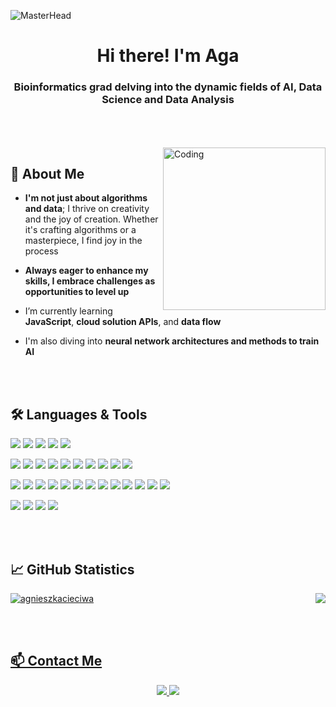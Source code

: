 ![MasterHead](https://i.pinimg.com/originals/19/b2/8c/19b28c8372aaec65623f7ee7332e74be.gif)
<h1 align="center"> Hi there! I'm Aga </h1>
<h3 align="center">Bioinformatics grad delving into the dynamic fields of AI, Data Science and Data Analysis</h3>

</br>
</br>
</br>

<img src="https://i.pinimg.com/originals/19/68/b5/1968b5e25ad7e35e22c6d76fbac31faa.gif" alt="Coding" align="right" width="260">


## 💬 About Me

- **I'm not just about algorithms and data**; I thrive on creativity and the joy of creation. Whether it's crafting algorithms or a masterpiece, I find joy in the process

- **Always eager to enhance my skills, I embrace challenges as opportunities to level up**

- I’m currently learning **JavaScript**, **cloud solution APIs**, and **data flow**

- I'm also diving into **neural network architectures and methods to train AI**

</br>
</br>

## 🛠️ Languages & Tools

![](https://img.shields.io/badge/Python-informational?style=flat&logo=python&logoColor=white&color=6f42c1)
![](https://img.shields.io/badge/R-informational?style=flat&logo=r&logoColor=white&color=6f42c1)
![](https://img.shields.io/badge/MySQL-informational?style=flat&logo=mysql&logoColor=white&color=6f42c1)
![](https://img.shields.io/badge/SQLite-informational?style=flat&logo=sqlite&logoColor=white&color=6f42c1)
![](https://img.shields.io/badge/JavaScript-informational?style=flat&logo=sqlite&logoColor=white&color=6f42c1)

![](https://img.shields.io/badge/Git-informational?style=flat&logo=git&logoColor=white&color=6f42c1)
![](https://img.shields.io/badge/GitHub-informational?style=flat&logo=github&logoColor=white&color=6f42c1)
![](https://img.shields.io/badge/Azure-informational?style=flat&logo=microsoft-azure&logoColor=white&color=6f42c1)
![](https://img.shields.io/badge/AWS-informational?style=flat&logo=amazon-aws&logoColor=white&color=6f42c1)
![](https://img.shields.io/badge/FastAPI-informational?style=flat&logo=fastapi&logoColor=white&color=6f42c1)
![](https://img.shields.io/badge/Jenkins-informational?style=flat&logo=jenkins&logoColor=white&color=6f42c1)
![](https://img.shields.io/badge/GitLab_CI-informational?style=flat&logo=gitlab&logoColor=white&color=6f42c1)
![](https://img.shields.io/badge/GNU_Bash-informational?style=flat&logo=gnu-bash&logoColor=white&color=6f42c1)
![](https://img.shields.io/badge/Docker-informational?style=flat&logo=docker&logoColor=white&color=6f42c1)
![](https://img.shields.io/badge/Flask-informational?style=flat&logo=dask&logoColor=white&color=6f42c1)

![](https://img.shields.io/badge/NumPy-informational?style=flat&logo=numpy&logoColor=white&color=6f42c1)
![](https://img.shields.io/badge/Pandas-informational?style=flat&logo=pandas&logoColor=white&color=6f42c1)
![](https://img.shields.io/badge/Matplotlib-informational?style=flat&logo=matplotlib&logoColor=white&color=6f42c1)
![](https://img.shields.io/badge/Seaborn-informational?style=flat&logo=seaborn&logoColor=white&color=6f42c1)
![](https://img.shields.io/badge/Scikit_Learn-informational?style=flat&logo=scikit-learn&logoColor=white&color=6f42c1)
![](https://img.shields.io/badge/TensorFlow-informational?style=flat&logo=tensorflow&logoColor=white&color=6f42c1)
![](https://img.shields.io/badge/PyTorch-informational?style=flat&logo=pytorch&logoColor=white&color=6f42c1)
![](https://img.shields.io/badge/Keras-informational?style=flat&logo=keras&logoColor=white&color=6f42c1)
![](https://img.shields.io/badge/Plotly-informational?style=flat&logo=plotly&logoColor=white&color=6f42c1)
![](https://img.shields.io/badge/Dask-informational?style=flat&logo=dask&logoColor=white&color=6f42c1)
![](https://img.shields.io/badge/Unitest-informational?style=flat&logo=dask&logoColor=white&color=6f42c1)
![](https://img.shields.io/badge/jQuery-informational?style=flat&logo=dask&logoColor=white&color=6f42c1)
![](https://img.shields.io/badge/Express.js-informational?style=flat&logo=dask&logoColor=white&color=6f42c1)

![](https://img.shields.io/badge/Jupyter-informational?style=flat&logo=jupyter&logoColor=white&color=6f42c1)
![](https://img.shields.io/badge/PyCharm-informational?style=flat&logo=pycharm&logoColor=white&color=6f42c1)
![](https://img.shields.io/badge/DataSpell-informational?style=flat&logo=dataspell&logoColor=white&color=6f42c1)
![](https://img.shields.io/badge/RStudio-informational?style=flat&logo=rstudio&logoColor=white&color=6f42c1)

</br>
</br>

## 📈 GitHub Statistics 

<a href="https://github.com/agnieszkacieciwa/agnieszkacieciwa">
  <img align="right" src="https://github-readme-stats.vercel.app/api/top-langs/?username=agnieszkacieciwa&hide=java,html,tex&title_color=ffffff&text_color=c9cacc&icon_color=2bbc8a&bg_color=1d1f21&langs_count=3" />

<p><img align="center" src="https://github-readme-streak-stats.herokuapp.com/?user=agnieszkacieciwa&theme=dark" alt="agnieszkacieciwa" /></p>

</br>
</br>

## 📫 Contact Me

<p align="center">
  <a href="mailto:agnieszka.cieciwa@gmail.com" target="_blank">
    <img src="https://img.shields.io/badge/Email%20-%231DA1F2.svg?&style=for-the-badge&logo=Gmail&logoColor=white"/>
   </a>
   </a> 
  <a href="https://www.linkedin.com/in/aga-ci%C4%99ciwa-2730401b7/" target="_blank">
    <img src="https://img.shields.io/badge/LinkedIn%20-%237289DA.svg?&style=for-the-badge&logo=LinkedIn&logoColor=white"/>
  </a>
</p>




